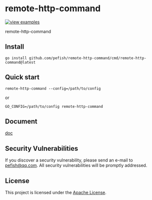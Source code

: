 # remote-http-command

[![view examples](https://img.shields.io/badge/learn%20by-examples-0C8EC5.svg?style=for-the-badge&logo=go)](https://github.com/pefish/remote-http-command)

remote-http-command

## Install

```
go install github.com/pefish/remote-http-command/cmd/remote-http-command@latest
```

## Quick start

```shell script
remote-http-command --config=/path/to/config
```

or

```shell script
GO_CONFIG=/path/to/config remote-http-command
```

## Document

[doc](https://godoc.org/github.com/pefish/remote-http-command)

## Security Vulnerabilities

If you discover a security vulnerability, please send an e-mail to [pefish@qq.com](mailto:pefish@qq.com). All security vulnerabilities will be promptly addressed.

## License

This project is licensed under the [Apache License](LICENSE).
